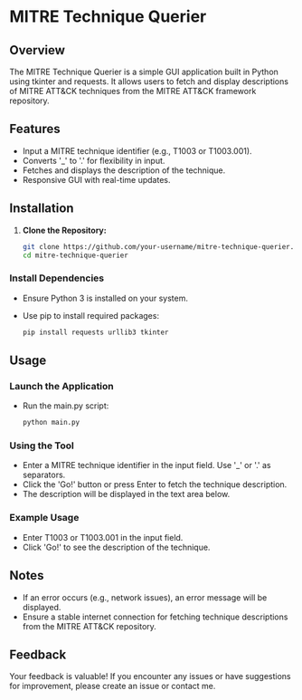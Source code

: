 # MITRE Technique Querier

## Overview

The MITRE Technique Querier is a simple GUI application built in Python using tkinter and requests. It allows users to fetch and display descriptions of MITRE ATT&CK techniques from the MITRE ATT&CK framework repository.

## Features

- Input a MITRE technique identifier (e.g., T1003 or T1003.001).
- Converts '_' to '.' for flexibility in input.
- Fetches and displays the description of the technique.
- Responsive GUI with real-time updates.

## Installation

1. **Clone the Repository:**
   ```bash
   git clone https://github.com/your-username/mitre-technique-querier.git
   cd mitre-technique-querier
### Install Dependencies
- Ensure Python 3 is installed on your system.
- Use pip to install required packages:

   ```bash
   pip install requests urllib3 tkinter
## Usage
### Launch the Application
- Run the main.py script:
   ```bash
   python main.py
### Using the Tool
- Enter a MITRE technique identifier in the input field. Use '_' or '.' as separators.
- Click the 'Go!' button or press Enter to fetch the technique description.
- The description will be displayed in the text area below.

### Example Usage
- Enter T1003 or T1003.001 in the input field.
- Click 'Go!' to see the description of the technique.

## Notes
- If an error occurs (e.g., network issues), an error message will be displayed.
- Ensure a stable internet connection for fetching technique descriptions from the MITRE ATT&CK repository.

## Feedback
Your feedback is valuable! If you encounter any issues or have suggestions for improvement, please create an issue or contact me.
